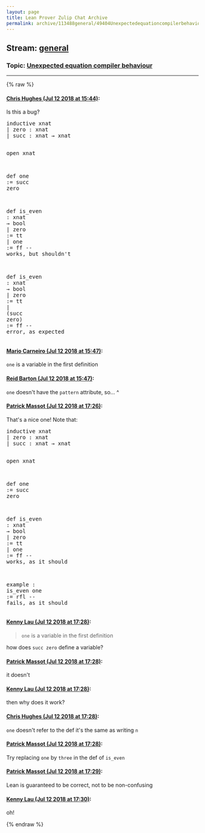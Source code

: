 ```yaml
---
layout: page
title: Lean Prover Zulip Chat Archive 
permalink: archive/113488general/49404Unexpectedequationcompilerbehaviour.html
---
```


## Stream: [general](index.html)
### Topic: [Unexpected equation compiler behaviour](49404Unexpectedequationcompilerbehaviour.html)

---


{% raw %}
#### [ Chris Hughes (Jul 12 2018 at 15:44)](https://leanprover.zulipchat.com/#narrow/stream/113488-general/topic/Unexpected%20equation%20compiler%20behaviour/near/129536505):
<p>Is this a bug?</p>
<div class="codehilite"><pre><span></span><span class="kn">inductive</span> <span class="n">xnat</span>
<span class="bp">|</span> <span class="n">zero</span> <span class="o">:</span> <span class="n">xnat</span>
<span class="bp">|</span> <span class="n">succ</span> <span class="o">:</span> <span class="n">xnat</span> <span class="bp">→</span> <span class="n">xnat</span>

<span class="kn">open</span> <span class="n">xnat</span>

<span class="n">def</span> <span class="n">one</span> <span class="o">:=</span> <span class="n">succ</span> <span class="n">zero</span>

<span class="n">def</span> <span class="n">is_even</span> <span class="o">:</span> <span class="n">xnat</span> <span class="bp">→</span> <span class="n">bool</span>
<span class="bp">|</span> <span class="n">zero</span> <span class="o">:=</span> <span class="n">tt</span>
<span class="bp">|</span> <span class="n">one</span> <span class="o">:=</span> <span class="n">ff</span> <span class="c1">-- works, but shouldn&#39;t</span>

<span class="n">def</span> <span class="n">is_even</span> <span class="o">:</span> <span class="n">xnat</span> <span class="bp">→</span> <span class="n">bool</span>
<span class="bp">|</span> <span class="n">zero</span> <span class="o">:=</span> <span class="n">tt</span>
<span class="bp">|</span> <span class="o">(</span><span class="n">succ</span> <span class="n">zero</span><span class="o">)</span> <span class="o">:=</span> <span class="n">ff</span> <span class="c1">-- error, as expected</span>
</pre></div>

#### [ Mario Carneiro (Jul 12 2018 at 15:47)](https://leanprover.zulipchat.com/#narrow/stream/113488-general/topic/Unexpected%20equation%20compiler%20behaviour/near/129536612):
<p><code>one</code> is a variable in the first definition</p>

#### [ Reid Barton (Jul 12 2018 at 15:47)](https://leanprover.zulipchat.com/#narrow/stream/113488-general/topic/Unexpected%20equation%20compiler%20behaviour/near/129536615):
<p><code>one</code> doesn't have the <code>pattern</code> attribute, so... ^</p>

#### [ Patrick Massot (Jul 12 2018 at 17:26)](https://leanprover.zulipchat.com/#narrow/stream/113488-general/topic/Unexpected%20equation%20compiler%20behaviour/near/129542371):
<p>That's a nice one! Note that:</p>
<div class="codehilite"><pre><span></span><span class="kn">inductive</span> <span class="n">xnat</span>
<span class="bp">|</span> <span class="n">zero</span> <span class="o">:</span> <span class="n">xnat</span>
<span class="bp">|</span> <span class="n">succ</span> <span class="o">:</span> <span class="n">xnat</span> <span class="bp">→</span> <span class="n">xnat</span>

<span class="kn">open</span> <span class="n">xnat</span>

<span class="n">def</span> <span class="n">one</span> <span class="o">:=</span> <span class="n">succ</span> <span class="n">zero</span>

<span class="n">def</span> <span class="n">is_even</span> <span class="o">:</span> <span class="n">xnat</span> <span class="bp">→</span> <span class="n">bool</span>
<span class="bp">|</span> <span class="n">zero</span> <span class="o">:=</span> <span class="n">tt</span>
<span class="bp">|</span> <span class="n">one</span> <span class="o">:=</span> <span class="n">ff</span> <span class="c1">-- works, as it should</span>

<span class="kn">example</span> <span class="o">:</span> <span class="n">is_even</span> <span class="n">one</span> <span class="o">:=</span> <span class="n">rfl</span> <span class="c1">-- fails, as it should</span>
</pre></div>

#### [ Kenny Lau (Jul 12 2018 at 17:28)](https://leanprover.zulipchat.com/#narrow/stream/113488-general/topic/Unexpected%20equation%20compiler%20behaviour/near/129542467):
<blockquote>
<p><code>one</code> is a variable in the first definition</p>
</blockquote>
<p>how does <code>succ zero</code> define a variable?</p>

#### [ Patrick Massot (Jul 12 2018 at 17:28)](https://leanprover.zulipchat.com/#narrow/stream/113488-general/topic/Unexpected%20equation%20compiler%20behaviour/near/129542478):
<p>it doesn't</p>

#### [ Kenny Lau (Jul 12 2018 at 17:28)](https://leanprover.zulipchat.com/#narrow/stream/113488-general/topic/Unexpected%20equation%20compiler%20behaviour/near/129542486):
<p>then why does it work?</p>

#### [ Chris Hughes (Jul 12 2018 at 17:28)](https://leanprover.zulipchat.com/#narrow/stream/113488-general/topic/Unexpected%20equation%20compiler%20behaviour/near/129542491):
<p><code>one</code> doesn't refer to the def it's the same as writing <code>n</code></p>

#### [ Patrick Massot (Jul 12 2018 at 17:28)](https://leanprover.zulipchat.com/#narrow/stream/113488-general/topic/Unexpected%20equation%20compiler%20behaviour/near/129542497):
<p>Try replacing <code>one</code> by <code>three</code> in the def of <code>is_even</code></p>

#### [ Patrick Massot (Jul 12 2018 at 17:29)](https://leanprover.zulipchat.com/#narrow/stream/113488-general/topic/Unexpected%20equation%20compiler%20behaviour/near/129542531):
<p>Lean is guaranteed to be correct, not to be non-confusing</p>

#### [ Kenny Lau (Jul 12 2018 at 17:30)](https://leanprover.zulipchat.com/#narrow/stream/113488-general/topic/Unexpected%20equation%20compiler%20behaviour/near/129542540):
<p>oh!</p>


{% endraw %}
